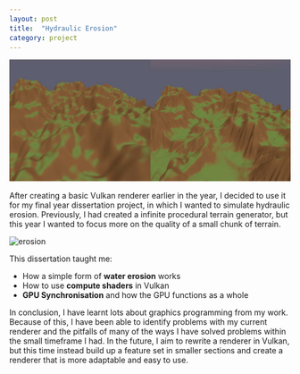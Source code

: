 ```yaml
---
layout: post
title:  "Hydraulic Erosion"
category: project
---
```


<img class="heading_image" src="/assets/images/dissertation/results.png" alt=""/>

After creating a basic Vulkan renderer earlier in the year, I decided to use it for my final year dissertation project, in which I wanted to simulate hydraulic erosion. Previously, I had created a infinite procedural terrain generator, but this year I wanted to focus more on the quality of a small chunk of terrain.

![erosion](/assets/images/dissertation/terrainErosion.gif)

This dissertation taught me:
- How a simple form of **water erosion** works
- How to use **compute shaders** in Vulkan
- **GPU Synchronisation** and how the GPU functions as a whole

In conclusion, I have learnt lots about graphics programming from my work. Because of this, I have been able to identify problems with my current renderer and the pitfalls of many of the ways I have solved problems within the small timeframe I had. In the future, I aim to rewrite a renderer in Vulkan, but this time instead build up a feature set in smaller sections and create a renderer that is more adaptable and easy to use.






